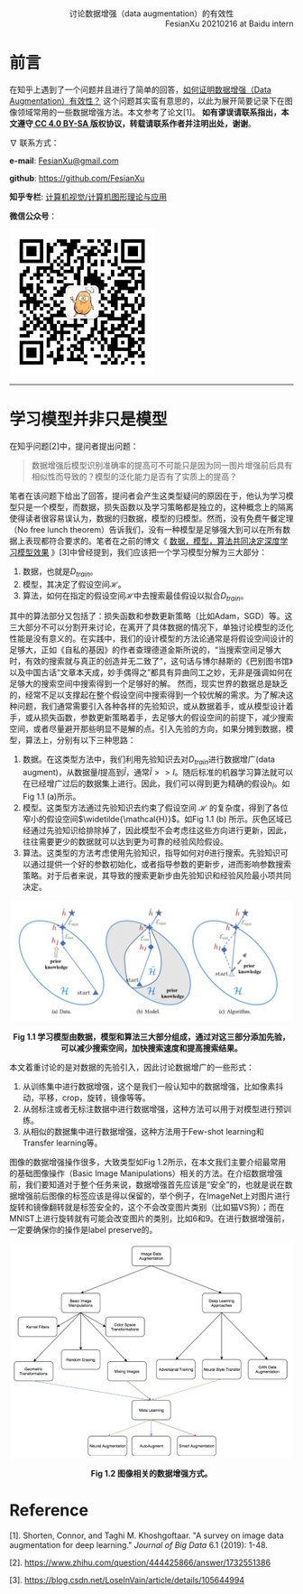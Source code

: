 <div align='center'>
    讨论数据增强（data augmentation）的有效性
</div>

<div align='right'>
    FesianXu 20210216 at Baidu intern
</div>

# 前言

在知乎上遇到了一个问题并且进行了简单的回答，[如何证明数据增强（Data Augmentation）有效性？](https://www.zhihu.com/question/444425866/answer/1732551386) 这个问题其实蛮有意思的，以此为展开简要记录下在图像领域常用的一些数据增强方法。本文参考了论文[1]。 **如有谬误请联系指出，本文遵守[ CC 4.0 BY-SA ](http://creativecommons.org/licenses/by-sa/4.0/)版权协议，转载请联系作者并注明出处，谢谢**。

$\nabla$ 联系方式：

**e-mail**: FesianXu@gmail.com

**github**: https://github.com/FesianXu

**知乎专栏**: [计算机视觉/计算机图形理论与应用](https://zhuanlan.zhihu.com/c_1265262560611299328)

**微信公众号**：

![qrcode][qrcode]

----



# 学习模型并非只是模型

在知乎问题[2]中，提问者提出问题：

> 数据增强后模型识别准确率的提高可不可能只是因为同一图片增强前后具有相似性而导致的？模型的泛化能力是否有了实质上的提高？

笔者在该问题下给出了回答，提问者会产生这类型疑问的原因在于，他认为学习模型只是一个模型，而数据，损失函数以及学习策略都是独立的，这种概念上的隔离使得读者很容易误认为，数据的归数据，模型的归模型。然而，没有免费午餐定理（No free lunch theorem）告诉我们，没有一种模型是足够强大到可以在所有数据上表现都符合要求的。笔者在之前的博文《 [数据，模型，算法共同决定深度学习模型效果](https://blog.csdn.net/LoseInVain/article/details/105644994) 》[3]中曾经提到，我们应该把一个学习模型分解为三大部分：

1.  数据，也就是$D_{train}$。
2.  模型，其决定了假设空间$\mathcal{H}$。 
3.  算法，如何在指定的假设空间$\mathcal{H}$中去搜索最佳假设以拟合$D_{train}$。 

其中的算法部分又包括了：损失函数和参数更新策略（比如Adam，SGD）等。这三大部分不可以分割开来讨论，在离开了具体数据的情况下，单独讨论模型的泛化性能是没有意义的。在实践中，我们的设计模型的方法论通常是将假设空间设计的足够大，正如《自私的基因》的作者查理德道金斯所说的，“当搜索空间足够大时，有效的搜索就与真正的创造并无二致了”，这句话与博尔赫斯的《巴别图书馆》以及中国古话“文章本天成，妙手偶得之”都具有异曲同工之妙，无非是强调如何在足够大的搜索空间中搜索得到一个足够好的解。 然而，现实世界的数据总是缺乏的，经常不足以支撑起在整个假设空间中搜索得到一个较优解的需求。为了解决这种问题，我们通常需要引入各种各样的先验知识，或从数据着手，或从模型设计着手，或从损失函数，参数更新策略着手，去足够大的假设空间的前提下，减少搜索空间，或者尽量避开那些明显不是解的点。引入先验的方向，如果分摊到数据，模型，算法上，分别有以下三种思路：
1. 数据。在这类型方法中，我们利用先验知识去对$D_{train}$进行数据增广(data augment)，从数据量$I$提高到$\widetilde{I}$，通常$\widetilde{I} >> I$。随后标准的机器学习算法就可以在已经增广过后的数据集上进行。因此，我们可以得到更为精确的假设$h_{\widetilde{I}}$。如Fig 1.1 (a)所示。
2. 模型。这类型方法通过先验知识去约束了假设空间 $\mathcal{H}$ 的复杂度，得到了各位窄小的假设空间$\widetilde{\mathcal{H}}$。如Fig 1.1 (b) 所示。灰色区域已经通过先验知识给排除掉了，因此模型不会考虑往这些方向进行更新，因此，往往需要更少的数据就可以达到更为可靠的经验风险假设。
3. 算法。这类型的方法考虑使用先验知识，指导如何对$\theta$进行搜索。先验知识可以通过提供一个好的参数初始化，或者指导参数的更新步，进而影响参数搜索策略。对于后者来说，其导致的搜索更新步由先验知识和经验风险最小项共同决定。

![dma][dma]

<div align='center'>
    <b>
        Fig 1.1 学习模型由数据，模型和算法三大部分组成，通过对这三部分添加先验，可以减少搜索空间，加快搜索速度和提高搜索结果。
    </b>
</div>

本文着重讨论的是对数据的先验引入，因此讨论数据增广的一些形式：

1. 从训练集中进行数据增强，这个是我们一般认知中的数据增强，比如像素抖动，平移，crop，旋转，镜像等等。
2. 从弱标注或者无标注数据中进行数据增强，这种方法可以用于对模型进行预训练。
3. 从相似的数据集中进行数据增强，这种方法用于Few-shot learning和Transfer learning等。

图像的数据增强操作很多，大致类型如Fig 1.2所示，在本文我们主要介绍最常用的基础图像操作（Basic Image Manipulations）相关的方法。在介绍数据增强前，我们要知道对于整个任务来说，数据增强首先应该是“安全”的，也就是说在数据增强前后图像的标签应该是得以保留的，举个例子，在ImageNet上对图片进行旋转和镜像翻转就是标签安全的，这个不会改变图片类别（比如猫VS狗）；而在MNIST上进行旋转就有可能会改变图片的类别，比如6和9。在进行数据增强前，一定要确保你的操作是label preserve的。

![image_data_augmentation][image_data_augmentation]

<div align='center'>
    <b>
        Fig 1.2 图像相关的数据增强方式。
    </b>
</div>





# Reference

[1].  Shorten, Connor, and Taghi M. Khoshgoftaar. "A survey on image data augmentation for deep learning." *Journal of Big Data* 6.1 (2019): 1-48.

[2]. https://www.zhihu.com/question/444425866/answer/1732551386

[3]. https://blog.csdn.net/LoseInVain/article/details/105644994









[dma]: ./imgs/dma.png
[qrcode]: ./imgs/qrcode.jpg

[image_data_augmentation]: ./imgs/image_data_augmentation.png
